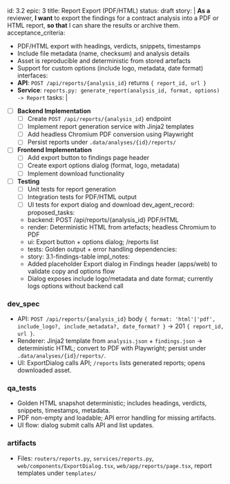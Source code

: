 id: 3.2
epic: 3
title: Report Export (PDF/HTML)
status: draft
story: |
  **As a** reviewer,
  **I want** to export the findings for a contract analysis into a PDF or HTML report,
  **so that** I can share the results or archive them.
acceptance_criteria:
  - PDF/HTML export with headings, verdicts, snippets, timestamps
  - Include file metadata (name, checksum) and analysis details
  - Asset is reproducible and deterministic from stored artefacts
  - Support for custom options (include logo, metadata, date format)
interfaces:
  - **API**: `POST /api/reports/{analysis_id}` returns `{ report_id, url }`
  - **Service**: `reports.py: generate_report(analysis_id, format, options) -> Report`
tasks: |
  - [ ] **Backend Implementation**
    - [ ] Create `POST /api/reports/{analysis_id}` endpoint
    - [ ] Implement report generation service with Jinja2 templates
    - [ ] Add headless Chromium PDF conversion using Playwright
    - [ ] Persist reports under `.data/analyses/{id}/reports/`
  - [ ] **Frontend Implementation**
    - [ ] Add export button to findings page header
    - [ ] Create export options dialog (format, logo, metadata)
    - [ ] Implement download functionality
  - [ ] **Testing**
    - [ ] Unit tests for report generation
    - [ ] Integration tests for PDF/HTML output
    - [ ] UI tests for export dialog and download
dev_agent_record:
  proposed_tasks:
    - backend: POST /api/reports/{analysis_id} PDF/HTML
    - render: Deterministic HTML from artefacts; headless Chromium to PDF
    - ui: Export button + options dialog; /reports list
    - tests: Golden output + error handling
  dependencies:
    - story: 3.1-findings-table
  impl_notes:
    - Added placeholder Export dialog in Findings header (apps/web) to validate copy and options flow
    - Dialog exposes include logo/metadata and date format; currently logs options without backend call

### dev_spec

- API: `POST /api/reports/{analysis_id}` body `{ format: 'html'|'pdf', include_logo?, include_metadata?, date_format? }` → 201 `{ report_id, url }`.
- Renderer: Jinja2 template from `analysis.json` + `findings.json` → deterministic HTML; convert to PDF with Playwright; persist under `.data/analyses/{id}/reports/`.
- UI: ExportDialog calls API; `/reports` lists generated reports; opens downloaded asset.

### qa_tests

- Golden HTML snapshot deterministic; includes headings, verdicts, snippets, timestamps, metadata.
- PDF non-empty and loadable; API error handling for missing artifacts.
- UI flow: dialog submit calls API and list updates.

### artifacts

- Files: `routers/reports.py`, `services/reports.py`, `web/components/ExportDialog.tsx`, `web/app/reports/page.tsx`, report templates under `templates/`
